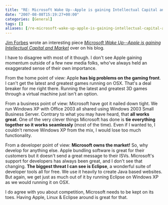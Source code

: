 ```yaml
---
title: "RE: Microsoft Wake Up--Apple is gaining Intellectual Capital and Market"
date: "2007-08-08T15:19:27+00:00"
categories: [General]
tags: []
aliases: [/re-microsoft-wake-up-apple-is-gaining-intellectual-capital-and-market/]
---
```


[Jim Forbes](http://forbesontech.typepad.com/my_weblog/) wrote an interesting piece <em>[Microsoft Wake Up--Apple is gaining Intellectual Capital and Market](http://forbesontech.typepad.com/my_weblog/2007/08/microsoft-wake-.html)</em> over on his blog.

I have to disagree with most of it though. I don't see Apple gaining momentum outside of a few new media folks, who've always held an exaggerated sense of their own importance.

From the home point of view: Apple <strong>has big problems on the gaming front</strong>. I can't get the latest and greatest games running on OSX. That's a deal breaker for me right there. Running the latest and greatest 3D games through a virtual machine just isn't an option.

From a business point of view: Microsoft have got it nailed down tight. We run Windows XP with Office 2003 all shared using Windows 2003 Small Business Server. Contrary to what you may have heard, that <strong>all works great</strong>. One of the very clever things Microsoft has done is <strong>tie everything together so it works seamlessly</strong> (most of the time). Even if I wanted to, I couldn't remove Windows XP from the mix, I would lose too much functionality.

From a developer point of view: <strong>Microsoft owns the market!</strong> So, why develop for anything else. Apple bundling software is great for their customers but it doesn't send a great message to their ISVs. Microsoft's support for developers has always been great, and I don't see that changing. <strong>The biggest threat I can see is Eclipse</strong>, a wonderful suite of developer tools all for free. We use it heavily to create Java based websites. But again, we get just as much out of it by running Eclipse on Windows XP as we would running it on OSX.

I do agree with you about competition, Microsoft needs to be kept on its toes. Having Apple, Linux &amp; Eclipse around is great for that.
